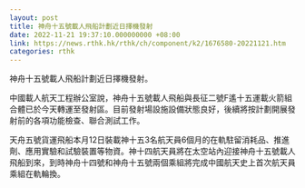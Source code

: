 ```yaml
---
layout: post
title: 神舟十五號載人飛船計劃近日擇機發射
date: 2022-11-21 19:37:10.000000000 +08:00
link: https://news.rthk.hk/rthk/ch/component/k2/1676580-20221121.htm
categories: rthk
---
```


神舟十五號載人飛船計劃近日擇機發射。

中國載人航天工程辦公室說，神舟十五號載人飛船與長征二號F遙十五運載火箭組合體已於今天轉運至發射區。目前發射場設施設備狀態良好，後續將按計劃開展發射前的各項功能檢查、聯合測試工作。

天舟五號貨運飛船本月12日裝載神十五3名航天員6個月的在軌駐留消耗品、推進劑、應用實驗和試驗裝置等物資。神十四航天員將在太空站內迎接神舟十五號載人飛船到來，到時神舟十四號和神舟十五號兩個乘組將完成中國航天史上首次航天員乘組在軌輪換。

